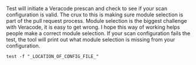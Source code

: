 Test will initiate a Veracode prescan and check to see if your scan configuration is valid. The crux to this is making sure module selection is part of the pull request process. Module selection is the biggest challenge with Veracode, it is easy to get wrong. I hope this way of working helps people make a correct module selection. If your scan configuration fails the test, the tool will print out what module selection is missing from your configuration.

`test -f "_LOCATION_OF_CONFIG_FILE_"`
